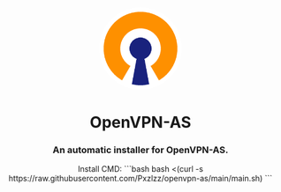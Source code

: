 <div align="center">
<img style="border-radius:50%" height="150px" src="https://raw.githubusercontent.com/Pxzlzz/openvpn-as/main/assets/logo-openvpn.png">
<h1>OpenVPN-AS</h1>
<h3>An automatic installer for OpenVPN-AS.</h3>
Install CMD:
```bash
bash <(curl -s https://raw.githubusercontent.com/Pxzlzz/openvpn-as/main/main.sh)
```
</div>
